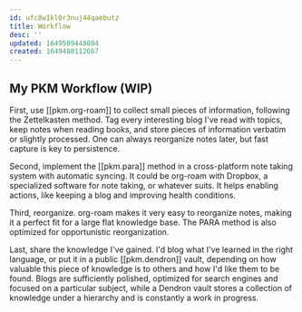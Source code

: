 ```yaml
---
id: ufc8w1kl0r3nuj44qaebutz
title: Workflow
desc: ''
updated: 1649509448804
created: 1649480112667
---
```


## My PKM Workflow (WIP)

First, use [[pkm.org-roam]] to collect small pieces of information, following the Zettelkasten method. Tag every interesting blog I've read with topics, keep notes when reading books, and store pieces of information verbatim or slightly processed. One can always reorganize notes later, but fast capture is key to persistence.

Second, implement the [[pkm.para]] method in a cross-platform note taking system with automatic syncing. It could be org-roam with Dropbox, a specialized software for note taking, or whatever suits. It helps enabling actions, like keeping a blog and improving health conditions.

Third, reorganize. org-roam makes it very easy to reorganize notes, making it a perfect fit for a large flat knowledge base. The PARA method is also optimized for opportunistic reorganization.

Last, share the knowledge I've gained. I'd blog what I've learned in the right language, or put it in a public [[pkm.dendron]] vault, depending on how valuable this piece of knowledge is to others and how I'd like them to be found. Blogs are sufficiently polished, optimized for search engines and focused on a particular subject, while a Dendron vault stores a collection of knowledge under a hierarchy and is constantly a work in progress.

